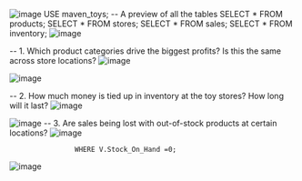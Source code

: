 ![image](https://github.com/user-attachments/assets/6cd41e69-bc87-4474-afcc-a523c97427ac)
USE maven_toys;
-- A preview of all the tables
 SELECT * FROM products;
 SELECT * FROM stores;
 SELECT * FROM sales;
 SELECT * FROM inventory;
 ![image](https://github.com/user-attachments/assets/aebc392a-5470-4067-837c-e87998ded6f7)


 -- 1. Which product categories drive the biggest profits? Is this the same across store locations?
![image](https://github.com/user-attachments/assets/809c26a1-7646-405d-961e-bb4b3cf68785)

![image](https://github.com/user-attachments/assets/06c032f7-15a0-43d0-a3d2-13a832939f24)

 -- 2. How much money is tied up in inventory at the toy stores? How long will it last?
![image](https://github.com/user-attachments/assets/58085d42-db52-4c80-a5f6-8320b77fb5a3)

![image](https://github.com/user-attachments/assets/d7d83503-9144-40d1-b530-3ac70c5dcd17)
 -- 3. Are sales being lost with out-of-stock products at certain locations?
![image](https://github.com/user-attachments/assets/16af3ea3-d1dc-4555-9d03-438c34529209)

					WHERE V.Stock_On_Hand =0;
![image](https://github.com/user-attachments/assets/10815f06-a218-47e4-bf35-cffeaf726bb1)

      
    
